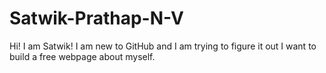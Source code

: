 # Satwik-Prathap-N-V
Hi! I am Satwik! 
I am new to GitHub and I am trying to figure it out
I want to build a free webpage about myself. 
